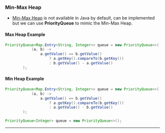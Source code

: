 
### Min-Max Heap

- [Min-Max Heap](https://github.com/intern0t/leetcode/blob/master/data-structures/heap/Heap.java) is not available in Java by default, can be implemented but we can use **PriorityQueue** to mimic the Min-Max Heap.

#### Max Heap Example

```java
PriorityQueue<Map.Entry<String, Integer>> queue = new PriorityQueue<>(
            (a, b) ->
                a.getValue() == b.getValue()
                    ? a.getKey().compareTo(b.getKey())
                    : b.getValue() - a.getValue()
        );
```

#### Min Heap Example

```java
PriorityQueue<Map.Entry<String, Integer>> queue = new PriorityQueue<>(
            (a, b) ->
                a.getValue() == b.getValue()
                    ? a.getKey().compareTo(b.getKey())
                    : a.getValue() - b.getValue()
        );
```

```java
PriorityQueue<Integer> queue = new PriorityQueue<>();
```

---